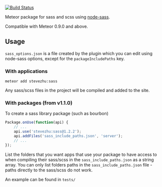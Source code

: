[![Build Status](https://travis-ci.org/stevezhu/meteor-sass.svg?branch=master)](https://travis-ci.org/stevezhu/meteor-sass)

Meteor package for sass and scss using [node-sass](https://github.com/sass/node-sass).

Compatible with Meteor 0.9.0 and above.

## Usage

`sass_options.json` is a file created by the plugin which you can edit using node-sass options, except for the `packageIncludePaths` key.

### With applications

`meteor add stevezhu:sass`

Any sass/scss files in the project will be compiled and added to the site.

### With packages (from v1.1.0)

To create a sass library package (such as bourbon)

```javascript
Package.onUse(function(api) {
	// ...
	api.use('stevezhu:sass@1.2.2');
	api.addFiles('sass_include_paths.json', 'server');
	// ...
});
```
List the folders that you want apps that use your package to have access to when compiling their sass/scss in the `sass_include_paths.json` as a string array.
You can only list folders paths in the `sass_include_paths.json` file - paths directly to the sass/scss do not work.


An example can be found in `tests/`
